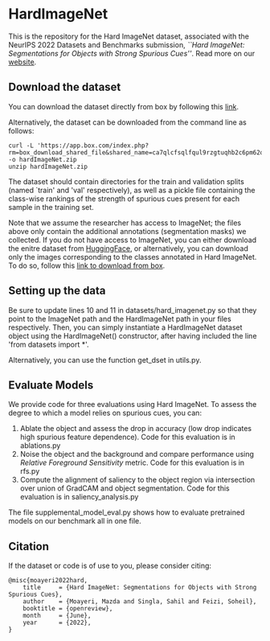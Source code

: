 # HardImageNet

This is the repository for the Hard ImageNet dataset, associated with the NeurIPS 2022 Datasets and Benchmarks submission, <em>``Hard ImageNet: Segmentations for Objects with Strong Spurious Cues''</em>. Read more on our [website](https://mmoayeri.github.io/HardImageNet).

## Download the dataset

You can download the dataset directly from box by following this [link](https://umd.app.box.com/s/ca7qlcfsqlfqul9rzgtuqhb2c6pm62qd). 

Alternatively, the dataset can be downloaded from the command line as follows:
    
    curl -L 'https://app.box.com/index.php?rm=box_download_shared_file&shared_name=ca7qlcfsqlfqul9rzgtuqhb2c6pm62qd&file_id=f_972129165893' -o hardImageNet.zip
    unzip hardImageNet.zip
    
The dataset should contain directories for the train and validation splits (named `train' and 'val' respectively), as well as a pickle file containing the class-wise rankings of the strength of spurious cues present for each sample in the training set. 

Note that we assume the researcher has access to ImageNet; the files above only contain the additional annotations (segmentation masks) we collected. If you do not have access to ImageNet, you can either download the enitre dataset from [HuggingFace](https://huggingface.co/datasets/imagenet-1k), or alternatively, you can download only the images corresponding to the classes annotated in Hard ImageNet. To do so, follow this [link to download from box](https://umd.box.com/s/gx5qx4w03dgsumjclo7wpbdqov4xxrly). 

## Setting up the data

Be sure to update lines 10 and 11 in datasets/hard_imagenet.py so that they point to the ImageNet path and the HardImageNet path in your files respectively. Then, you can simply instantiate a HardImageNet dataset object using the HardImageNet() constructor, after having included the line 'from datasets import *'. 

Alternatively, you can use the function get_dset in utils.py. 

## Evaluate Models

We provide code for three evaluations using Hard ImageNet. To assess the degree to which a model relies on spurious cues, you can:
1. Ablate the object and assess the drop in accuracy (low drop indicates high spurious feature dependence). Code for this evaluation is in ablations.py
2. Noise the object and the background and compare performance using <em>Relative Foreground Sensitivity</em> metric. Code for this evaluation is in rfs.py
3. Compute the alignment of saliency to the object region via intersection over union of GradCAM and object segmentation. Code for this evaluation is in saliency_analysis.py

The file supplemental_model_eval.py shows how to evaluate pretrained models on our benchmark all in one file. 

## Citation

If the dataset or code is of use to you, please consider citing:

    @misc{moayeri2022hard,
        title     = {Hard ImageNet: Segmentations for Objects with Strong Spurious Cues},
        author    = {Moayeri, Mazda and Singla, Sahil and Feizi, Soheil},
        booktitle = {openreview},
        month     = {June},
        year      = {2022},
    }
